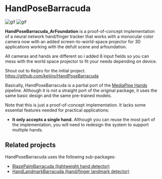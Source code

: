 HandPoseBarracuda
=================
![gif](https://imgur.com/a/YdvSpW0.gif)
![gif](https://i.imgur.com/jvHmCMc.gif)


**HandPoseBarracuda_ArFoundation** is a proof-of-concept implementation of a neural network
hand/finger tracker that works with a monocular color camera now with an added screen-to-world-space projector for 3D
  applications working with the defult scene and arfoundation. 

All cameras and hands are different so i added 8 input fields so you can mess with the world space projector to fit your needs depending on device. 

Shout out to Keijiro for the initial project. 
https://github.com/keijiro/HandPoseBarracuda

Basically, HandPoseBarracuda is a partial port of the [MediaPipe Hands]
pipeline. Although it is not a straight port of the original package, it uses
the same basic design and the same pre-trained models.

[MediaPipe Hands]: https://google.github.io/mediapipe/solutions/hands.html

Note that this is just a proof-of-concept implementation. It lacks some
essential features needed for practical applications:

- **It only accepts a single hand.** Although you can reuse the most part of
  the implementation, you will need to redesign the system to support multiple
  hands.

Related projects
----------------

HandPoseBarracuda uses the following sub-packages:

- [BlazePalmBarracuda (lightweight hand detector)](https://github.com/keijiro/BlazePalmBarracuda)
- [HandLandmarkBarracuda (hand/finger landmark detector)](https://github.com/keijiro/HandLandmarkBarracuda)


